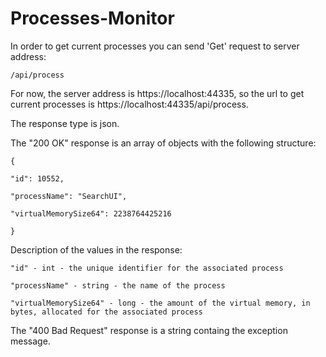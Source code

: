 # Processes-Monitor

In order to get current processes you can send 'Get' request to server address:

	/api/process

For now, the server address is https://localhost:44335, 
so the url to get current processes is https://localhost:44335/api/process.

The response type is json.


The "200 OK" response is an array of objects with the following structure:

	{

	"id": 10552,
	
	"processName": "SearchUI",
	
	"virtualMemorySize64": 2238764425216
	
	}

Description of the values in the response:

	"id" - int - the unique identifier for the associated process

	"processName" - string - the name of the process

	"virtualMemorySize64" - long - the amount of the virtual memory, in bytes, allocated for the associated process


The "400 Bad Request" response is a string containg the exception message.



